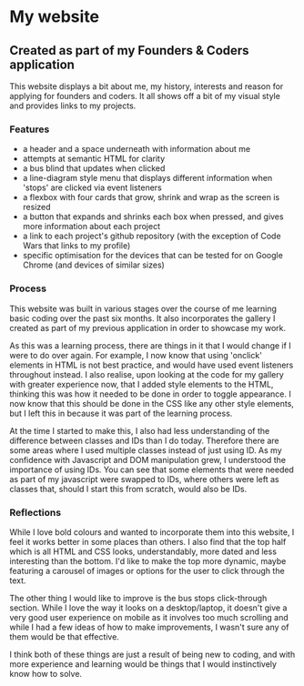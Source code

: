 # My website
## Created as part of my Founders & Coders application

This website displays a bit about me, my history, interests and reason for applying for founders and coders. It all shows off a bit of my visual style and provides links to my projects. 

### Features

- a header and a space underneath with information about me
- attempts at semantic HTML for clarity
- a bus blind that updates when clicked
- a line-diagram style menu that displays different information when 'stops' are clicked via event listeners
- a flexbox with four cards that grow, shrink and wrap as the screen is resized 
- a button that expands and shrinks each box when pressed, and gives more information about each project
- a link to each project's github repository (with the exception of Code Wars that links to my profile)
- specific optimisation for the devices that can be tested for on Google Chrome (and devices of similar sizes)

### Process

This website was built in various stages over the course of me learning basic coding over the past six months. It also incorporates the gallery I created as part of my previous application in order to showcase my work.

As this was a learning process, there are things in it that I would change if I were to do over again. For example, I now know that using 'onclick' elements in HTML is not best practice, and would have used event listeners throughout instead. I also realise, upon looking at the code for my gallery with greater experience now, that I added style elements to the HTML, thinking this was how it needed to be done in order to toggle appearance. I now know that this should be done in the CSS like any other style elements, but I left this in because it was part of the learning process.

At the time I started to make this, I also had less understanding of the difference between classes and IDs than I do today. Therefore there are some areas where I used multiple classes instead of just using ID. As my confidence with Javascript and DOM manipulation grew, I understood the importance of using IDs. You can see that some elements that were needed as part of my javascript were swapped to IDs, where others were left as classes that, should I start this from scratch, would also be IDs.

### Reflections

While I love bold colours and wanted to incorporate them into this website, I feel it works better in some places than others. I also find that the top half which is all HTML and CSS looks, understandably, more dated and less interesting than the bottom. I'd like to make the top more dynamic, maybe featuring a carousel of images or options for the user to click through the text.

The other thing I would like to improve is the bus stops click-through section. While I love the way it looks on a desktop/laptop, it doesn't give a very good user experience on mobile as it involves too much scrolling and while I had a few ideas of how to make improvements, I wasn't sure any of them would be that effective. 

I think both of these things are just a result of being new to coding, and with more experience and learning would be things that I would instinctively know how to solve.
